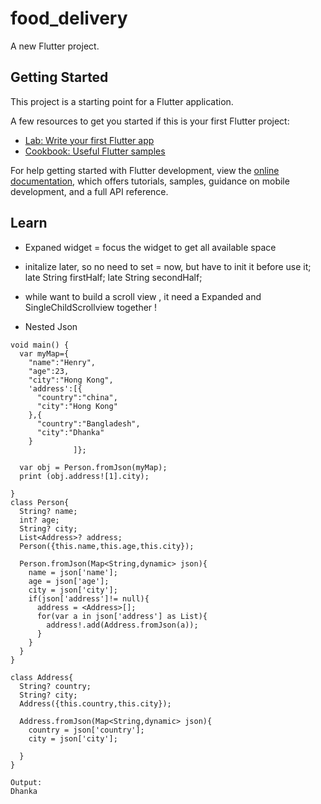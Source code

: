 # food_delivery

A new Flutter project.

## Getting Started

This project is a starting point for a Flutter application.

A few resources to get you started if this is your first Flutter project:

- [Lab: Write your first Flutter app](https://docs.flutter.dev/get-started/codelab)
- [Cookbook: Useful Flutter samples](https://docs.flutter.dev/cookbook)

For help getting started with Flutter development, view the
[online documentation](https://docs.flutter.dev/), which offers tutorials,
samples, guidance on mobile development, and a full API reference.

## Learn

- Expaned widget  = focus the widget to get all available space

- initalize later, so no need to set = now, but have to init it before use it;
  late String firstHalf;
  late String secondHalf;

- while want to build a scroll view , it need a Expanded and SingleChildScrollview together !
- Nested Json

```
void main() {
  var myMap={
    "name":"Henry",
    "age":23,
    "city":"Hong Kong",
    'address':[{
      "country":"china",
      "city":"Hong Kong"
    },{
      "country":"Bangladesh",
      "city":"Dhanka"
    }
              ]};
  
  var obj = Person.fromJson(myMap);
  print (obj.address![1].city);
  
}
class Person{
  String? name;
  int? age;
  String? city;
  List<Address>? address;
  Person({this.name,this.age,this.city});
  
  Person.fromJson(Map<String,dynamic> json){
    name = json['name'];
    age = json['age'];
    city = json['city'];
    if(json['address']!= null){
      address = <Address>[];
      for(var a in json['address'] as List){
        address!.add(Address.fromJson(a));
      } 
    }
  }
}

class Address{
  String? country;
  String? city;
  Address({this.country,this.city});
  
  Address.fromJson(Map<String,dynamic> json){
    country = json['country'];
    city = json['city'];

  }
}
```

```
Output:
Dhanka
```
